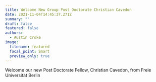 ```yaml
---
title: Welcome New Group Post Doctorate Christian Cavedon
date: 2021-11-04T14:45:37.271Z
summary: ""
draft: false
featured: false
authors:
  - Austin Croke
image:
  filename: featured
  focal_point: Smart
  preview_only: true
---
```

Welcome our new Post Doctorate Fellow, Christian Cavedon, from Freie Universität Berlin
